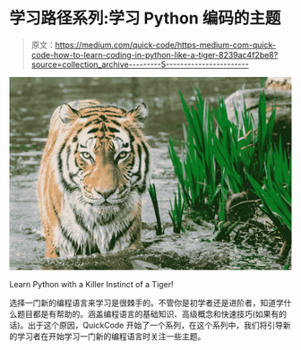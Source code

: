 # 学习路径系列:学习 Python 编码的主题

> 原文：<https://medium.com/quick-code/https-medium-com-quick-code-how-to-learn-coding-in-python-like-a-tiger-8239ac4f2be8?source=collection_archive---------5----------------------->

![](img/11e664c512afdbd751074826d900e6e0.png)

Learn Python with a Killer Instinct of a Tiger!

选择一门新的编程语言来学习是很棘手的。不管你是初学者还是进阶者，知道学什么题目都是有帮助的。涵盖编程语言的基础知识、高级概念和快速技巧(如果有的话)。出于这个原因，QuickCode 开始了一个系列，在这个系列中，我们将引导新的学习者在开始学习一门新的编程语言时关注一些主题。